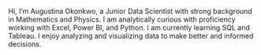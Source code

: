 Hi, I’m Augustina Okonkwo, a Junior Data Scientist with strong background in Mathematics and Physics. 
I am analytically curious with proficiency working with Excel, Power BI, and Python.
I am currently learning SQL and Tableau.
I enjoy analyzing and visualizing data to make better and informed decisions.

<!---
AugustinaOkonkwo/AugustinaOkonkwo is a ✨ special ✨ repository because its `README.md` (this file) appears on your GitHub profile.
You can click the Preview link to take a look at your changes.
--->
